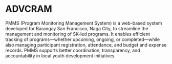 # ADVCRAM

PMMS (Program Monitoring Management System) is a web-based system developed for Barangay San Francisco, Naga City, to streamline the management and monitoring of SK-led programs. It enables efficient tracking of programs—whether upcoming, ongoing, or completed—while also managing participant registration, attendance, and budget and expense records. PMMS supports better coordination, transparency, and accountability in local youth development initiatives.
